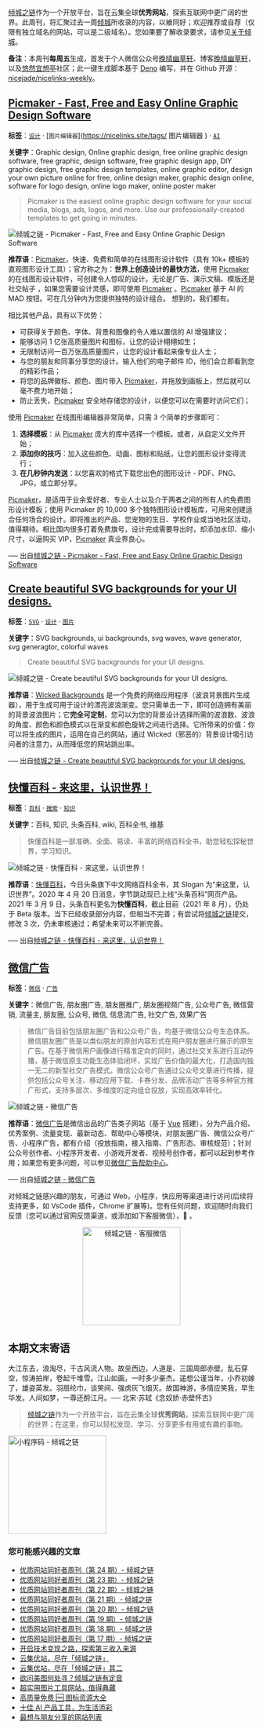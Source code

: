 [倾城之链](https://nicelinks.site/?utm_source=weekly)作为一个开放平台，旨在云集全球**优秀网站**，探索互联网中更广阔的世界。此周刊，将汇聚过去一周[倾城](https://nicelinks.site/?utm_source=weekly)所收录的内容，以飨同好；欢迎推荐或自荐（仅限有独立域名的网站，可以是二级域名）。您如果要了解收录要求，请参见[关于倾城](https://nicelinks.site/about?utm_source=weekly)。

**备注**：本周刊**每周五**生成，首发于个人微信公众号[晚晴幽草轩](https://mp.weixin.qq.com/mp/appmsgalbum?__biz=MzI5MDIwMzM2Mg==&action=getalbum&album_id=1530765143352082433&scene=173&from_msgid=2650641087&from_itemidx=1&count=3#wechat_redirect)、博客[晚晴幽草轩](https://www.jeffjade.com)，以及[悠然宜想亭](https://forum.lovejade.cn/)社区；此一键生成脚本基于 [Deno](https://nicelinks.site/post/602d30aad099ff5688618591) 编写，并在 Github 开源：[nicejade/nicelinks-weekly](https://github.com/nicejade/nicelinks-weekly)。

## [Picmaker - Fast, Free and Easy Online Graphic Design Software](https://nicelinks.site/post/610be1120a95a5064dc05e44)

**标签**：[`设计`](https://nicelinks.site/tags/设计) · [` 图片编辑器 `](https://nicelinks.site/tags/ 图片编辑器 ) · [`AI`](https://nicelinks.site/tags/AI)

**关键字**：Graphic design, Online graphic design, free online graphic design software, free graphic, design software, free graphic design app, DIY graphic design, free graphic design templates, online graphic editor, design your own picture online for free, online design maker, graphic design online, software for logo design, online logo maker, online poster maker

>Picmaker is the easiest online graphic design software for your social media, blogs, ads, logos, and more. Use our professionally-created templates to get going in minutes.

![倾城之链 - Picmaker - Fast, Free and Easy Online Graphic Design Software](https://oss.nicelinks.site/www.picmaker.com.png?x-oss-process=style/png2jpg)

**推荐语**：[Picmaker](https://nicelinks.site/redirect?url=https://www.picmaker.com/)，快速、免费和简单的在线图形设计软件（具有 10k+ 模板的直观图形设计工具）；官方称之为：**世界上创造设计的最快方法**，使用 [Picmaker](https://nicelinks.site/redirect?url=https://www.picmaker.com/) 的在线图形设计软件，可创建令人惊叹的设计。无论是广告、演示文稿、模版还是社交帖子 ，如果您需要设计灵感，即可使用 [Picmaker](https://nicelinks.site/redirect?url=https://www.picmaker.com/) 。[Picmaker](https://nicelinks.site/redirect?url=https://www.picmaker.com/) 基于 AI 的 MAD 按钮。可在几分钟内为您提供独特的设计组合。
想到的，我们都有。

相比其他产品，具有以下优势：

- 可获得关于颜色、字体、背景和图像的令人难以置信的 AI 增强建议；
- 能够访问 1 亿张高质量图片和图标，让您的设计栩栩如生；
- 无限制访问一百万张高质量图片，让您的设计看起来像专业人士；
- 与您的朋友和同事分享您的设计。输入他们的电子邮件 ID，他们会立即看到您的精彩作品；
- 将您的品牌徽标、颜色、图片带入 [Picmaker](https://nicelinks.site/redirect?url=https://www.picmaker.com/)，并拖放到画板上，然后就可以毫不费力地开始；
- 防止丢失，[Picmaker](https://nicelinks.site/redirect?url=https://www.picmaker.com/) 安全地存储您的设计，以便您可以在需要时访问它们；

使用 [Picmaker](https://nicelinks.site/redirect?url=https://www.picmaker.com/) 在线图形编辑器非常简单，只需 3 个简单的步骤即可：

1. **选择模板**：从 [Picmaker](https://nicelinks.site/redirect?url=https://www.picmaker.com/) 庞大的库中选择一个模板。或者，从自定义文件开始；
2. **添加你的技巧**：加入这些颜色、动画、图标和贴纸，让您的图形设计变得流行；
3. **在几秒钟内发送**：以您喜欢的格式下载您出色的图形设计 - PDF、PNG、JPG，或立即分享。

[Picmaker](https://nicelinks.site/redirect?url=https://www.picmaker.com/)，是适用于业余爱好者、专业人士以及介于两者之间的所有人的免费图形设计模板；使用 Picmaker 的 10,000 多个独特图形设计模板库，可用来创建适合任何场合的设计。即将推出的产品、您宠物的生日、学校作业或当地社区活动，值得期待。相比国内很多打着免费旗号，设计完成需要导出时，却添加水印、缩小尺寸，以逼购买 VIP，[Picmaker](https://nicelinks.site/redirect?url=https://www.picmaker.com/) 真业界良心。

── 出自[倾城之链 - Picmaker - Fast, Free and Easy Online Graphic Design Software](https://nicelinks.site/post/610be1120a95a5064dc05e44)

## [Create beautiful SVG backgrounds for your UI designs.](https://nicelinks.site/post/61093d560a95a5064dc05e42)

**标签**：[`SVG`](https://nicelinks.site/tags/SVG) · [`设计`](https://nicelinks.site/tags/设计) · [`图片`](https://nicelinks.site/tags/图片)

**关键字**：SVG backgrounds, ui backgrounds, svg waves, wave generator, svg generagtor, colorful waves

>Create beautiful SVG backgrounds for your UI designs.

![倾城之链 - Create beautiful SVG backgrounds for your UI designs.](https://oss.nicelinks.site/wickedbackgrounds.com.png?x-oss-process=style/png2jpg)

**推荐语**：[Wicked Backgrounds](https://nicelinks.site/redirect?url=https://wickedbackgrounds.com/) 是一个免费的网络应用程序（波浪背景图片生成器），用于生成可用于设计的漂亮波浪渐变。您只需单击一下，即可创造拥有美丽的背景波浪图片；它**完全可定制**，您可以为您的背景设计选择所需的波浪数、波浪的角度、颜色和颜色模式以在渐变和颜色旋转之间进行选择。它所带来的价值：你可以将生成的图片，运用在自己的网站，通过 Wicked（邪恶的）背景设计吸引访问者的注意力，从而降低您的网站跳出率。

── 出自[倾城之链 - Create beautiful SVG backgrounds for your UI designs.](https://nicelinks.site/post/61093d560a95a5064dc05e42)

## [快懂百科 - 来这里，认识世界！](https://nicelinks.site/post/610935050a95a5064dc05e40)

**标签**：[`百科`](https://nicelinks.site/tags/百科) · [`搜索`](https://nicelinks.site/tags/搜索) · [`知识`](https://nicelinks.site/tags/知识)

**关键字**：百科, 知识, 头条百科, wiki, 百科全书, 维基

>快懂百科是一部准确、全面、易读、丰富的网络百科全书，助您轻松探秘世界，学习知识。

![倾城之链 - 快懂百科 - 来这里，认识世界！](https://oss.nicelinks.site/www.baike.com.png?x-oss-process=style/png2jpg)

**推荐语**：[快懂百科](https://nicelinks.site/redirect?url=https://www.baike.com/)，今日头条旗下中文网络百科全书，其 Slogan 为“来这里，认识世界”。2020 年 4 月 20 日消息，字节跳动现已上线“头条百科”网页产品。2021 年 3 月 9 日，头条百科更名为**快懂百科**，截止目前（2021 年 8 月），仍处于 Beta 版本。当下已经收录部分内容，但相当不完善；有尝试将[倾城之链](https://nicelinks.site/)提交，修改 3 次，仍未审核通过；希望未来可以不断完善。

── 出自[倾城之链 - 快懂百科 - 来这里，认识世界！](https://nicelinks.site/post/610935050a95a5064dc05e40)

## [微信广告](https://nicelinks.site/post/61092bd88c195005d758ab8b)

**标签**：[`微信`](https://nicelinks.site/tags/微信) · [`广告`](https://nicelinks.site/tags/广告)

**关键字**：微信广告, 朋友圈广告, 朋友圈推广, 朋友圈视频广告, 公众号广告, 微信营销, 流量主, 朋友圈, 公众号, 微信, 信息流广告, 社交广告, 效果广告

>微信广告目前包括朋友圈广告和公众号广告，均基于微信公众号生态体系。微信朋友圈广告是以类似朋友的原创内容形式在用户朋友圈进行展示的原生广告。在基于微信用户画像进行精准定向的同时，通过社交关系进行互动传播，基于微信原生功能生态体验闭环，实现广告价值的最大化，打造国内独一无二的新型社交广告模式。微信公众号广告通过公众号文章进行传播，提供包括公众号关注、移动应用下载、卡券分发、品牌活动广告等多种官方推广形式，支持多层次、多维度的定向组合投放，实现高效率转化。

![倾城之链 - 微信广告](https://oss.nicelinks.site/ad.weixin.qq.com.png?x-oss-process=style/png2jpg)

**推荐语**：[微信广告](https://nicelinks.site/redirect?url=https://ad.weixin.qq.com/)是微信出品的广告类子网站（基于 [Vue](https://nicelinks.site/post/5b1a221c0526c920d6dfaada) 搭建），分为产品介绍、优秀案例、流量变现、最新动态、帮助中心等模块，对朋友圈广告、微信公众号广告、小程序广告，都有介绍（投放指南，接入指南、广告形态、审核规范）；针对公众号创作者、小程序开发者、小游戏开发者、视频号创作者，都可以起到参考作用；如果您有更多问题，可以参见[微信广告帮助中心](https://ad.weixin.qq.com/guide)。

── 出自[倾城之链 - 微信广告](https://nicelinks.site/post/61092bd88c195005d758ab8b)

对倾城之链感兴趣的朋友，可通过 Web，小程序，快应用等渠道进行访问(后续将支持更多，如 VsCode 插件，Chrome 扩展等)。您有任何问题，欢迎随时向我们反馈（您可以通过官网反馈渠道，或添加如下客服微信），🤲 。

<div align="center"><img src="https://image.nicelinks.site/%E5%80%BE%E5%9F%8E%E4%B9%8B%E9%93%BE-%E5%BE%AE%E4%BF%A1-mini.jpeg" style="width: 200px;min-width: 200px;" alt="倾城之链 - 客服微信"></div>

## 本期文末寄语

大江东去，浪淘尽，千古风流人物。故垒西边，人道是、三国周郎赤壁。乱石穿空，惊涛拍岸，卷起千堆雪。江山如画，一时多少豪杰。遥想公谨当年，小乔初嫁了，雄姿英发。羽扇纶巾，谈笑间、强虏灰飞烟灭。故国神游，多情应笑我，早生华发。人间如梦，一尊还酹江月。── 北宋·苏轼《念奴娇·赤壁怀古》

> [倾城之链](https://nicelinks.site/?utm_source=weekly)作为一个开放平台，旨在云集全球**优秀网站**，探索互联网中更广阔的世界；在这里，你可以轻松发现、学习、分享更多有用或有趣的事物。

<img src="https://image.nicelinks.site/nicelinks-miniprogram-code.jpeg?imageView2/1/w/300/h/300/interlace/1/ignore-error/1" style="width: 200px;min-width: 200px;" alt="小程序码 - 倾城之链"/>

### 您可能感兴趣的文章

- [优质网站同好者周刊（第 24 期）- 倾城之链](https://www.jeffjade.com/2021/07/29/210-nicelinks-weekly-024/)
- [优质网站同好者周刊（第 23 期）- 倾城之链](https://www.jeffjade.com/2021/07/23/209-nicelinks-weekly-023/)
- [优质网站同好者周刊（第 22 期）- 倾城之链](https://www.jeffjade.com/2021/07/08/207-nicelinks-weekly-021/)
- [优质网站同好者周刊（第 21 期）- 倾城之链](https://www.jeffjade.com/2021/07/08/207-nicelinks-weekly-021/)
- [优质网站同好者周刊（第 20 期）- 倾城之链](https://www.jeffjade.com/2021/07/01/206-nicelinks-weekly-020/)
- [优质网站同好者周刊（第 19 期）- 倾城之链](https://www.jeffjade.com/2021/06/24/205-nicelinks-weekly-019/)
- [优质网站同好者周刊（第 18 期）- 倾城之链](https://www.jeffjade.com/2021/06/17/204-nicelinks-weekly-018/)
- [优质网站同好者周刊（第 17 期）- 倾城之链](https://www.jeffjade.com/2021/06/10/203-nicelinks-weekly-017/)
- [开启技术变现之路，探索第三收入来源](https://www.jeffjade.com/2020/11/17/173-talk-about-nice-links/)
- [云集优站，尽在「倾城之链」](https://www.jeffjade.com/2017/12/31/136-talk-about-nicelinks-site/)
- [云集优站，尽在「倾城之链」其二](https://www.jeffjade.com/2018/12/23/146-talk-about-nice-links/)
- [欲问美图何处寻？倾城之链有定音](https://www.jeffjade.com/2019/02/17/151-aweome-beautiful-picture-website-list/ '欲问美图何处寻？倾城之链有定音')
- [超实用图片工具网站，值得典藏](https://www.jeffjade.com/2020/07/27/165-aweome-picture-tool-website-list/)
- [高质量免费 🆓 图标资源大全](https://www.jeffjade.com/2020/09/11/169-high-quality-free-icon-resource-collection/)
- [十佳 AI 产品工具，为生活添彩](https://www.jeffjade.com/2020/09/23/170-list-of-top-20-ai-product-tools/)
- [最想与朋友分享的网站列表](https://www.jeffjade.com/2020/09/01/168-list-of-websites-i-most-want-to-share-with-my-friends/)